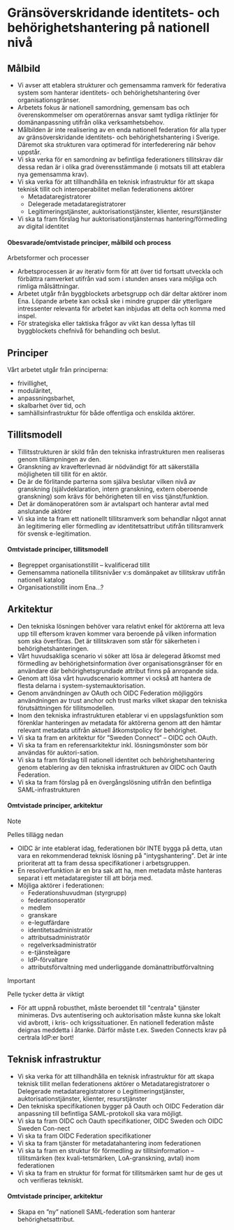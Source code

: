 # Gränsöverskridande identitets- och behörighetshantering på nationell nivå

## Målbild

- Vi avser att etablera strukturer och gemensamma ramverk för federativa system som hanterar identitets- och behörighetshantering över organisationsgränser.
- Arbetets fokus är nationell samordning, gemensam bas och överenskommelser om operatörernas ansvar samt tydliga riktlinjer för domänanpassning utifrån olika verksamhetsbehov.
- Målbilden är inte realisering av en enda nationell federation för alla typer av gränsöverskridande identitets- och behörighetshantering i Sverige. Däremot ska strukturen vara optimerad för interfederering när behov uppstår.
- Vi ska verka för en samordning av befintliga federationers tillitskrav där dessa redan är i olika grad överensstämmande (i motsats till att etablera nya gemensamma krav).
- Vi ska verka för att tillhandhålla en teknisk infrastruktur för att skapa teknisk tillit och interoperabilitet mellan federationens aktörer
   -	Metadataregistratorer 
   -	Delegerade metadataregistratorer 
   -	Legitimeringstjänster, auktorisationstjänster, klienter, resurstjänster
- Vi ska ta fram förslag hur auktorisationstjänsternas hantering/förmedling av digital identitet

#### Obesvarade/omtvistade principer, målbild och process
Arbetsformer och processer
- Arbetsprocessen är av iterativ form för att över tid fortsatt utveckla och förbättra ramverket utifrån vad som i stunden anses vara möjliga och rimliga målsättningar.
- Arbetet utgår från byggblockets arbetsgrupp och där deltar aktörer inom Ena. Löpande arbete kan också ske i mindre grupper där ytterligare intressenter relevanta för arbetet kan inbjudas att delta och komma med inspel. 
- För strategiska eller taktiska frågor av vikt kan dessa lyftas till byggblockets chefnivå för behandling och beslut.

## Principer
Vårt arbetet utgår från principerna:

- frivillighet,
- moduläritet,
- anpassningsbarhet,
- skalbarhet över tid, och
- samhällsinfrastruktur för både offentliga och enskilda aktörer.


## Tillitsmodell

- Tillitsstrukturen är skild från den tekniska infrastrukturen men realiseras genom tillämpningen av den.
- Granskning av kravefterlevnad är nödvändigt för att säkerställa möjligheten till tillit för en aktör.
- De är de förlitande parterna som själva beslutar vilken nivå av granskning (självdeklaration, intern granskning, extern oberoende granskning) som krävs för behörigheten till en viss tjänst/funktion.
- Det är domänoperatören som är avtalspart och hanterar avtal med anslutande aktörer
- Vi ska inte ta fram ett nationellt tillitsramverk som behandlar något annat än legitimering eller förmedling av identitetsattribut utifrån tillitsramverk för svensk e-legitimation.

#### Omtvistade principer, tillitsmodell
- Begreppet organisationstillit – kvalificerad tillit
- Gemensamma nationella tillitsnivåer v:s domänpaket av tillitskrav utifrån nationell katalog
- Organisationstillit inom Ena…?


## Arkitektur
- Den tekniska lösningen behöver vara relativt enkel för aktörerna att leva upp till eftersom kraven kommer vara beroende på vilken information som ska överföras. Det är tillitskraven som står för säkerheten i behörighetshanteringen.
- Vårt huvudsakliga scenario vi söker att lösa är delegerad åtkomst med förmedling av behörighetsinformation över organisationsgränser för en användare där behörighetsgrundade attribut finns på anropande sida.
- Genom att lösa vårt huvudscenario kommer vi också att hantera de flesta delarna i system-systemauktorisation.
- Genom användningen av OAuth och OIDC Federation möjliggörs användningen av trust anchor och trust marks vilket skapar den tekniska förutsättningen för tillitsmodellen.
- Inom den tekniska infrastrukturen etablerar vi en uppslagsfunktion som förenklar hanteringen av metadata för aktörerna genom att den hämtar relevant metadata utifrån aktuell åtkomstpolicy för behörighet.
- Vi ska ta fram en arkitektur för ”Sweden Connect” – OIDC och OAuth.
- Vi ska ta fram en referensarkitektur inkl. lösningsmönster som bör användas för auktori-sation.
- Vi ska ta fram förslag till nationell identitet och behörighetshantering genom etablering av den tekniska infrastrukturen av OIDC och Oauth Federation.
- Vi ska ta fram förslag på en övergångslösning utifrån den befintliga SAML-infrastrukturen

#### Omtvistade principer, arkitektur
> [!NOTE]
> Pelles tillägg nedan
- OIDC är inte etablerat idag, federationen bör INTE bygga på detta, utan vara en rekommenderad teknisk lösning på "intygshantering". Det är inte prioriterat att ta fram dessa specifikationer i arbetsgruppen.
- En resolverfunktion är en bra sak att ha, men metadata måste hanteras separat i ett metadataregister till att börja med.
- Möjliga aktörer i federationen:
  - Federationshuvudman (styrgrupp)
  - federationsoperatör
  - medlem
  - granskare
  - e-legutfärdare
  - identitetsadministratör
  - attributsadministratör
  - regelverksadministratör
  - e-tjänsteägare
  - IdP-förvaltare
  - attributsförvaltning med underliggande domänattributförvaltning
> [!IMPORTANT]
> Pelle tycker detta är viktigt
- För att uppnå robusthet, måste beroendet till "centrala" tjänster minimeras. Dvs autentisering och auktorisation måste kunna ske lokalt vid avbrott, i kris- och krigssituationer. En nationell federation måste deignas meddetta i åtanke. Därför måste t.ex. Sweden Connects krav på certrala IdP:er bort!



## Teknisk infrastruktur
- Vi ska verka för att tillhandhålla en teknisk infrastruktur för att skapa teknisk tillit mellan federationens aktörer
o	Metadataregistratorer 
o	Delegerade metadataregistratorer 
o	Legitimeringstjänster, auktorisationstjänster, klienter, resurstjänster
- Den tekniska specifikationen bygger på Oauth och OIDC Federation där anpassning till befintliga SAML-protokoll ska vara möjligt.
- Vi ska ta fram OIDC och Oauth specifikationer, OIDC Sweden och OIDC Sweden Con-nect
- Vi ska ta fram OIDC Federation specifikationer
- Vi ska ta fram tjänster för metadatahantering inom federationen
- Vi ska ta fram en struktur för förmedling av tillitsinformation – tillitsmärken (tex kvali-tetsmärken, LoA-granskning, avtal) inom federationen 
- Vi ska ta fram en struktur för format för tillitsmärken samt hur de ges ut och verifieras tekniskt.

#### Omtvistade principer, arkitektur
- Skapa en ”ny” nationell SAML-federation som hanterar behörighetsattribut.

